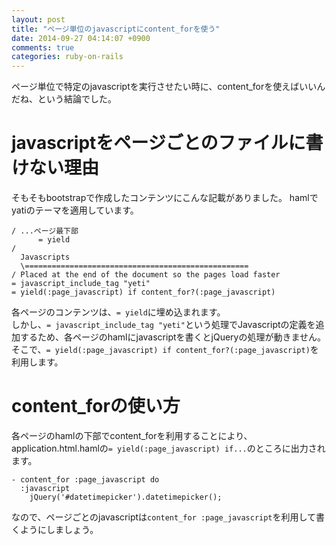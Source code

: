 ```yaml
---
layout: post
title: "ページ単位のjavascriptにcontent_forを使う"
date: 2014-09-27 04:14:07 +0900
comments: true
categories: ruby-on-rails
---
```


ページ単位で特定のjavascriptを実行させたい時に、content_forを使えばいいんだね、という結論でした。  

<!-- more -->

# javascriptをページごとのファイルに書けない理由

そもそもbootstrapで作成したコンテンツにこんな記載がありました。
hamlでyatiのテーマを適用しています。

```haml app/views/layouts/application.html.haml
/ ...ページ最下部
      = yield
/
  Javascripts
  \==================================================
/ Placed at the end of the document so the pages load faster
= javascript_include_tag "yeti"
= yield(:page_javascript) if content_for?(:page_javascript)
```

各ページのコンテンツは、`= yield`に埋め込まれます。  
しかし、`= javascript_include_tag "yeti"`という処理でJavascriptの定義を追加するため、各ページのhamlにjavascriptを書くとjQueryの処理が動きません。  
そこで、`= yield(:page_javascript) if content_for?(:page_javascript)`を利用します。

# content_forの使い方

各ページのhamlの下部でcontent_forを利用することにより、application.html.hamlの`= yield(:page_javascript) if...`のところに出力されます。

```haml app/views/tasks/new.html.haml
- content_for :page_javascript do
  :javascript
    jQuery('#datetimepicker').datetimepicker();

```

なので、ページごとのjavascriptは`content_for :page_javascript`を利用して書くようにしましょう。
